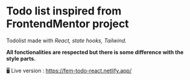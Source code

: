 # Todo list inspired from FrontendMentor project

Todolist made with *React, state hooks, Tailwind.*

**All fonctionalities are respected but there is some difference with the style parts.**

🖥️ Live version : https://fem-todo-react.netlify.app/
